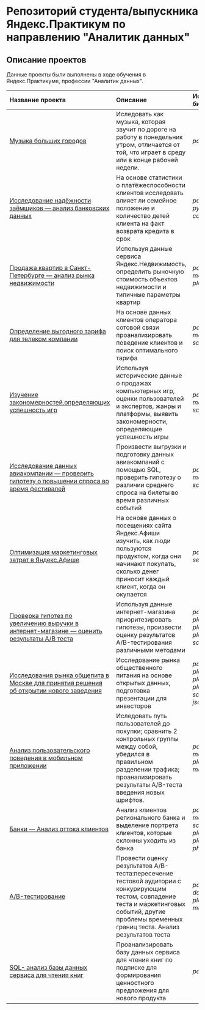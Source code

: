 # Репозиторий студента/выпускника Яндекс.Практикум по направлению "Аналитик данных"


## Описание проектов

Данные проекты были выполнены в ходе обучения в Яндекс.Практикуме, профессии "Аналитик данных".

| Название проекта | Описание | Используемые библиотеки | 
| :---------------------- | :---------------------- | :---------------------- |
| [Музыка больших городов](01-yandex_music) | Иследовать как музыка, которая звучит по дороге на работу в понедельник утром, отличается от той, что играет в среду или в конце рабочей недели. | *pandas* |
| [Исследование надёжности заёмщиков — анализ банковских данных](02-research_on_the_reliability_of_borrowers) | На основе статистики о платёжеспособности клиентов исследовать влияет ли семейное положение и количество детей клиента на факт возврата кредита в срок | *pandas*, *pymystem3*, *collections* |
| [Продажа квартир в Санкт-Петербурге — анализ рынка недвижимости](03-real_estate_market_analysis) | Используя данные сервиса Яндекс.Недвижимость, определить рыночную стоимость объектов недвижимости и типичные параметры квартир | *pandas*, *numpy*, *matplotlib.pyplot*, *plotly.express* |
| [Определение выгодного тарифа для телеком компании](04-determination_of_a_profitable_plan_for_a_telecom_company) | На основе данных клиентов оператора сотовой связи проанализировать поведение клиентов и поиск оптимального тарифа | *pandas*, *numpy*, *matplotlib.pyplot*, *scipy* |
| [Изучение закономерностей.определяющих успешность игр](05-Patterns_that_determine_the_success_of_gaming_platforms) | Используя исторические данные о продажах компьютерных игр, оценки пользователей и экспертов, жанры и платформы, выявить закономерности, определяющие успешность игры | *pandas*, *numpy*, *matplotlib.pyplot*, *scipy* |
| [Исследование данных авиакомпании — проверить гипотезу о повышении спроса во время фестивалей](06-airline_analytics) | Произвести выгрузки и подготовку данных авиакомпаний с помощью SQL, проверить гипотезу о различии среднего спроса на билеты во время различных событий | *pandas*, *numpy*, *matplotlib.pyplot*, *scipy* |
| [Оптимизация маркетинговых затрат в Яндекс.Афише](07-marketing_analytics_for_Yandex.Afisha) | На основе данных о посещениях сайта Яндекс.Афиши изучить, как люди пользуются продуктом, когда они начинают покупать, сколько денег приносит каждый клиент, когда он окупается | *pandas*, *numpy*, *seaborn* |
| [Проверка гипотез по увеличению выручки в интернет-магазине — оценить результаты A/B теста](08-testing_hypotheses_to_increase_revenue_in_online-store_and_AB-tests) | Используя данные интернет-магазина приоритезировать гипотезы, произвести оценку результатов A/B-тестирования различными методами | *pandas*, *numpy*, *plotly.graph_objects*, *plotly.express*, *plotly.subplots*, *scipy* |
| [Исследования рынка общепита в Москве для принятия решения об открытии нового заведения](09-сatering_market_research_to_make_a_decision_on_opening_a_new_establishment) | Исследование рынка общественного питания на основе открытых данных, подготовка презентации для инвесторов | *pandas*, *numpy*, *plotly.graph_objects*, *plotly.express*, *plotly.subplots*, *scipy*, *requests*, *json*, *io* |
| [Анализ пользовательского поведения в мобильном приложении](10-analysis_of_user_behavior_in_a_mobile_application) | Иследовать путь пользователей до покупки; сравнить 2 контрольных группы между собой, убедился в правильном разделении трафика; проанализировать результаты A/B-теста введения новых шрифтов. | *pandas*, *numpy*, *matplotlib.pyplot*, *plotly*, *scipy.stats*, *math* |
| [Банки — Анализ оттока клиентов](11-banks-analysis_of_customer_outflow) | Анализ клиентов регионального банка и выделение портрета клиентов, которые склонны уходить из банка | *pandas*, *numpy*, *matplotlib.pyplot*, *scipy*, *seaborn*, *plotly.subplots*, *plotly.graph_objects*, *phik* |
| [A/B-тестирование](12-AB_test) | Провести оценку результатов A/B-теста:пересечение тестовой аудитории с конкурирующим тестом, совпадение теста и маркетинговых событий, другие проблемы временных границ теста. Анализ результатов теста  | *pandas*, *numpy*, *datetime*, *scipy*, *plotly.graph_objects*, *math*, *warnings* |
| [SQL- анализ базы данных сервиса для чтения книг](13-SQL-Analysis_database_of_the_online_books_service) | Проанализировать базу данных сервиса для чтения книг по подписке для формирования ценностного предложения для нового продукта | *pandas*, *sqlalchemy* |
